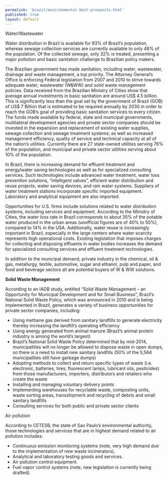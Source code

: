 ```yaml
--- 
permalink: 'brazil/environmental-best-prospects.html' 
published: true 
layout: default
---
```

Water/Wastewater

Water distribution in Brazil is available for 93% of Brazil’s population, whereas sewage collection services are currently available to only 48% of the population. Of the collected sewage, only 32% is treated, presenting a major pollution and basic sanitation challenge to Brazilian policy makers.

The Brazilian government has made sanitation, including water, wastewater, drainage and waste management, a top priority. The Attorney General’s Office is enforcing Federal legislation from 2007 and 2010 to strive towards adequate water, wastewater (W&WW) and solid waste management policies. Data received from the Brazilian Ministry of Cities show that average annual investments in basic sanitation are around US$ 4.5 billion. This is significantly less than the goal set by the government of Brazil (GOB) of US$ 7 Billion that is estimated to be required annually by 2030 in order to reach the GOB’s goal of providing basic sanitation services to every citizen. The funds made available by federal, state and municipal governments, multilateral development agencies and private sector companies should be invested in the expansion and replacement of existing water supplies, sewage collection and sewage treatment systems; as well as increased management efficiency, quality of service and technical capacity at all of the nation’s utilities. Currently there are 27 state-owned utilities serving 76% of the population, and municipal and private sector utilities serving about 10% of the population.

In Brazil, there is increasing demand for effluent treatment and energy/water saving technologies as well as for specialized consulting services. Such technologies include advanced water treatment, water loss prevention solutions, “intelligent valves”, efficient water distribution and reuse projects, water saving devices, and rain water systems. Suppliers of water treatment stations incorporate specific imported equipment. Laboratory and analytical equipment are also imported.

Opportunities for U.S. firms include solutions related to water distribution systems, including services and equipment. According to the Ministry of Cities, the water loss rate in Brazil corresponds to about 35% of the potable water produced in the urban areas (unofficial figures are of 40% to 50%), compared to 14% in the USA. Additionally, water reuse is increasingly important in Brazil, especially in the large centers where water scarcity represents high operational costs. Existing legislation that imposes charges for collecting and disposing effluents in water bodies increases the demand for specialized consulting services and effluent treatment technologies.

In addition to the municipal demand, private industry in the chemical, oil & gas, metallurgy, textile, automotive, sugar and ethanol, pulp and paper, and food and beverage sectors all are potential buyers of W & WW solutions.

**Solid Waste Management**

According to an IADB study, entitled “Solid Waste Management – an Opportunity for Municipal Development and for Small Business”, Brazil’s National Solid Waste Policy, which was announced in 2010 and is being implemented in Brazil, generates a variety of business opportunities for private sector companies, including:

- Using methane gas derived from sanitary landfills to generate electricity thereby increasing the landfill’s operating efficiency 
- Using energy generated from animal manure (Brazil’s animal protein industry is among the world’s largest) 
- Brazil’s National Solid Waste Policy determined that by mid-2014, municipalities will no longer be allowed to dispose waste in open dumps, so there is a need to install new sanitary landfills (50% of the 5,564 municipalities still have garbage dumps)
- Adopting methods to collect and return specific types of waste (i.e. electronic, batteries, tires, fluorescent lamps, lubricant oils, pesticides) from those manufacturers, importers, distributors and retailers who create the waste
- Installing and managing voluntary delivery points 
- Implementing warehouses for recyclable waste, composting units, waste sorting areas, transshipment and recycling of debris and small sanitary landfills 
- Consulting services for both public and private sector clients

Air pollution

According to CETESB, the state of Sao Paulo’s environmental authority, those technologies and services that are in highest demand related to air pollution includes:

- Continuous emission monitoring systems (note, very high demand due to the implementation of new waste incinerators). 
- Analytical and laboratory testing goods and services. 
- Air pollution control equipment. 
- Fuel vapor control systems (note, new legislation is currently being drafted).
